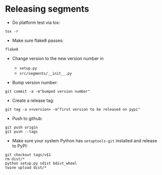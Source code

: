 
Releasing segments
==================

- Do platform test via tox:
```
tox -r
```

- Make sure flake8 passes:
```
flake8
```

- Change version to the new version number in

  - `setup.py`
  - `src/segments/__init__.py`

- Bump version number:
```
git commit -a -m"bumped version number"
```

- Create a release tag:
```
git tag -a v<version> -m"first version to be released on pypi"
```

- Push to github:
```
git push origin
git push --tags
```

- Make sure your system Python has ``setuptools-git`` installed and release to PyPI:
```
git checkout tags/v$1
rm dist/*
python setup.py sdist bdist_wheel
twine upload dist/*
```
